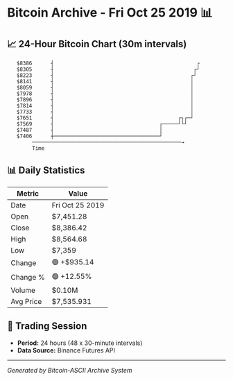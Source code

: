 # Bitcoin Archive - Fri Oct 25 2019 📊

## 📈 24-Hour Bitcoin Chart (30m intervals)

```
   $8386      ┤                                              ┌ 
   $8305      ┤                                             ┌┘ 
   $8223      ┤                                            ┌┘  
   $8141      ┤                                            │   
   $8059      ┤                                            │   
   $7978      ┤                                            │   
   $7896      ┤                                            │   
   $7814      ┤                                            │   
   $7733      ┤                                            │   
   $7651      ┤                                        ┌┐┌─┘   
   $7569      ┤                                  ┌─────┘└┘     
   $7487      ┤                                  │             
   $7406      ┼──────────────────────────────────┘             
        ────────────────────────────────────────────────→
        Time
```

## 📊 Daily Statistics

| Metric | Value |
|--------|-------|
| Date | Fri Oct 25 2019 |
| Open | $7,451.28 |
| Close | $8,386.42 |
| High | $8,564.68 |
| Low | $7,359 |
| Change | 🟢 +$935.14 |
| Change % | 🟢 +12.55% |
| Volume | $0.10M |
| Avg Price | $7,535.931 |

## 📅 Trading Session

- **Period:** 24 hours (48 x 30-minute intervals)
- **Data Source:** Binance Futures API

---
*Generated by Bitcoin-ASCII Archive System*
